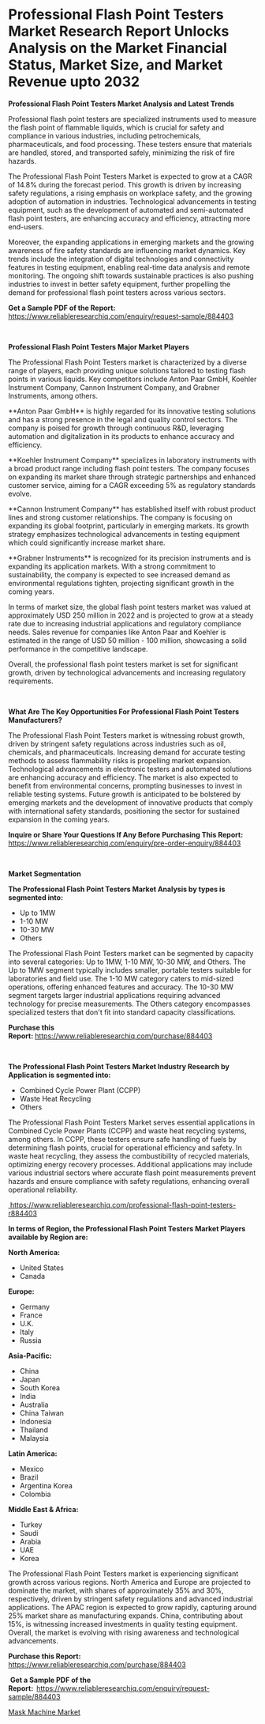 <p><h1>Professional Flash Point Testers Market Research Report Unlocks Analysis on the Market Financial Status, Market Size, and Market Revenue upto 2032</h1></p><p><strong>Professional Flash Point Testers Market Analysis and Latest Trends</strong></p>
<p><p>Professional flash point testers are specialized instruments used to measure the flash point of flammable liquids, which is crucial for safety and compliance in various industries, including petrochemicals, pharmaceuticals, and food processing. These testers ensure that materials are handled, stored, and transported safely, minimizing the risk of fire hazards.</p><p>The Professional Flash Point Testers Market is expected to grow at a CAGR of 14.8% during the forecast period. This growth is driven by increasing safety regulations, a rising emphasis on workplace safety, and the growing adoption of automation in industries. Technological advancements in testing equipment, such as the development of automated and semi-automated flash point testers, are enhancing accuracy and efficiency, attracting more end-users.</p><p>Moreover, the expanding applications in emerging markets and the growing awareness of fire safety standards are influencing market dynamics. Key trends include the integration of digital technologies and connectivity features in testing equipment, enabling real-time data analysis and remote monitoring. The ongoing shift towards sustainable practices is also pushing industries to invest in better safety equipment, further propelling the demand for professional flash point testers across various sectors.</p></p>
<p><strong>Get a Sample PDF of the Report:&nbsp;</strong> <a href="https://www.reliableresearchiq.com/enquiry/request-sample/884403?utm_campaign=2853&utm_medium=2&utm_source=Github&utm_content=ia&utm_term=25022025&utm_id=professional-flash-point-testers">https://www.reliableresearchiq.com/enquiry/request-sample/884403</a></p>
<p>&nbsp;</p>
<p><strong>Professional Flash Point Testers Major Market Players</strong></p>
<p><p>The Professional Flash Point Testers market is characterized by a diverse range of players, each providing unique solutions tailored to testing flash points in various liquids. Key competitors include Anton Paar GmbH, Koehler Instrument Company, Cannon Instrument Company, and Grabner Instruments, among others.</p><p>**Anton Paar GmbH** is highly regarded for its innovative testing solutions and has a strong presence in the legal and quality control sectors. The company is poised for growth through continuous R&D, leveraging automation and digitalization in its products to enhance accuracy and efficiency.</p><p>**Koehler Instrument Company** specializes in laboratory instruments with a broad product range including flash point testers. The company focuses on expanding its market share through strategic partnerships and enhanced customer service, aiming for a CAGR exceeding 5% as regulatory standards evolve.</p><p>**Cannon Instrument Company** has established itself with robust product lines and strong customer relationships. The company is focusing on expanding its global footprint, particularly in emerging markets. Its growth strategy emphasizes technological advancements in testing equipment which could significantly increase market share.</p><p>**Grabner Instruments** is recognized for its precision instruments and is expanding its application markets. With a strong commitment to sustainability, the company is expected to see increased demand as environmental regulations tighten, projecting significant growth in the coming years.</p><p>In terms of market size, the global flash point testers market was valued at approximately USD 250 million in 2022 and is projected to grow at a steady rate due to increasing industrial applications and regulatory compliance needs. Sales revenue for companies like Anton Paar and Koehler is estimated in the range of USD 50 million - 100 million, showcasing a solid performance in the competitive landscape. </p><p>Overall, the professional flash point testers market is set for significant growth, driven by technological advancements and increasing regulatory requirements.</p></p>
<p>&nbsp;</p>
<p><strong>What Are The Key Opportunities For Professional Flash Point Testers Manufacturers?</strong></p>
<p><p>The Professional Flash Point Testers market is witnessing robust growth, driven by stringent safety regulations across industries such as oil, chemicals, and pharmaceuticals. Increasing demand for accurate testing methods to assess flammability risks is propelling market expansion. Technological advancements in electronic testers and automated solutions are enhancing accuracy and efficiency. The market is also expected to benefit from environmental concerns, prompting businesses to invest in reliable testing systems. Future growth is anticipated to be bolstered by emerging markets and the development of innovative products that comply with international safety standards, positioning the sector for sustained expansion in the coming years.</p></p>
<p><strong>Inquire or Share Your Questions If Any Before Purchasing This Report:</strong> <a href="https://www.reliableresearchiq.com/enquiry/pre-order-enquiry/884403?utm_campaign=2853&utm_medium=2&utm_source=Github&utm_content=ia&utm_term=25022025&utm_id=professional-flash-point-testers">https://www.reliableresearchiq.com/enquiry/pre-order-enquiry/884403</a></p>
<p>&nbsp;</p>
<p><strong>Market Segmentation</strong></p>
<p><strong>The Professional Flash Point Testers Market Analysis by types is segmented into:</strong></p>
<p><ul><li>Up to 1MW</li><li>1-10 MW</li><li>10-30 MW</li><li>Others</li></ul></p>
<p><p>The Professional Flash Point Testers market can be segmented by capacity into several categories: Up to 1MW, 1-10 MW, 10-30 MW, and Others. The Up to 1MW segment typically includes smaller, portable testers suitable for laboratories and field use. The 1-10 MW category caters to mid-sized operations, offering enhanced features and accuracy. The 10-30 MW segment targets larger industrial applications requiring advanced technology for precise measurements. The Others category encompasses specialized testers that don't fit into standard capacity classifications.</p></p>
<p><strong>Purchase this Report:&nbsp;</strong><a href="https://www.reliableresearchiq.com/purchase/884403?utm_campaign=2853&utm_medium=2&utm_source=Github&utm_content=ia&utm_term=25022025&utm_id=professional-flash-point-testers">https://www.reliableresearchiq.com/purchase/884403</a></p>
<p>&nbsp;</p>
<p><strong>The Professional Flash Point Testers Market Industry Research by Application is segmented into:</strong></p>
<p><ul><li>Combined Cycle Power Plant (CCPP)</li><li>Waste Heat Recycling</li><li>Others</li></ul></p>
<p><p>The Professional Flash Point Testers Market serves essential applications in Combined Cycle Power Plants (CCPP) and waste heat recycling systems, among others. In CCPP, these testers ensure safe handling of fuels by determining flash points, crucial for operational efficiency and safety. In waste heat recycling, they assess the combustibility of recycled materials, optimizing energy recovery processes. Additional applications may include various industrial sectors where accurate flash point measurements prevent hazards and ensure compliance with safety regulations, enhancing overall operational reliability.</p></p>
<p><a href="https://www.reliableresearchiq.com/professional-flash-point-testers-r884403?utm_campaign=2853&utm_medium=2&utm_source=Github&utm_content=ia&utm_term=25022025&utm_id=professional-flash-point-testers">&nbsp;https://www.reliableresearchiq.com/professional-flash-point-testers-r884403</a></p>
<p><strong>In terms of Region, the Professional Flash Point Testers Market Players available by Region are:</strong></p>
<p>
    <p> <strong> North America: </strong>
        <ul>
            <li>United States</li>
            <li>Canada</li>
        </ul>
        </p> 
    <p> <strong> Europe: </strong>
        <ul>
            <li>Germany</li>
            <li>France</li>
            <li>U.K.</li>
            <li>Italy</li>
            <li>Russia</li>
        </ul>
        </p> 
    <p> <strong> Asia-Pacific: </strong>
        <ul>
            <li>China</li>
            <li>Japan</li>
            <li>South Korea</li>
            <li>India</li>
            <li>Australia</li>
            <li>China Taiwan</li>
            <li>Indonesia</li>
            <li>Thailand</li>
            <li>Malaysia</li>
        </ul>
        </p> 
    <p> <strong> Latin America: </strong>
        <ul>
            <li>Mexico</li>
            <li>Brazil</li>
            <li>Argentina Korea</li>
            <li>Colombia</li>
        </ul>
        </p> 
    <p> <strong> Middle East & Africa: </strong>
        <ul>
            <li>Turkey</li>
            <li>Saudi</li>
            <li>Arabia</li>
            <li>UAE</li>
            <li>Korea</li>
        </ul>
    </p>
    </p>
<p><p>The Professional Flash Point Testers market is experiencing significant growth across various regions. North America and Europe are projected to dominate the market, with shares of approximately 35% and 30%, respectively, driven by stringent safety regulations and advanced industrial applications. The APAC region is expected to grow rapidly, capturing around 25% market share as manufacturing expands. China, contributing about 15%, is witnessing increased investments in quality testing equipment. Overall, the market is evolving with rising awareness and technological advancements.</p></p>
<p><strong>Purchase this Report: </strong><a href="https://www.reliableresearchiq.com/purchase/884403?utm_campaign=2853&utm_medium=2&utm_source=Github&utm_content=ia&utm_term=25022025&utm_id=professional-flash-point-testers">https://www.reliableresearchiq.com/purchase/884403</a></p>
<p>&nbsp;<strong>Get a Sample PDF of the Report:&nbsp;&nbsp;</strong><a href="https://www.reliableresearchiq.com/enquiry/request-sample/884403?utm_campaign=2853&utm_medium=2&utm_source=Github&utm_content=ia&utm_term=25022025&utm_id=professional-flash-point-testers">https://www.reliableresearchiq.com/enquiry/request-sample/884403</a></p>
<p><strong></strong></p>
<p><p><a href="https://github.com/ternainglin/Market-Research-Report-List-1/blob/main/mask-machine-market.md?utm_campaign=2853&utm_medium=2&utm_source=Github&utm_content=ia&utm_term=25022025&utm_id=professional-flash-point-testers">Mask Machine Market</a></p></p>